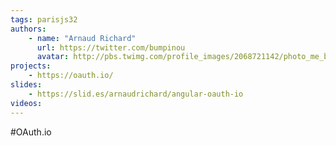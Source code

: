 ```yaml
---
tags: parisjs32
authors:
    - name: "Arnaud Richard"
      url: https://twitter.com/bumpinou
      avatar: http://pbs.twimg.com/profile_images/2068721142/photo_me_bigger.jpg
projects:
    - https://oauth.io/
slides:
    - https://slid.es/arnaudrichard/angular-oauth-io
videos:
---
```

#OAuth.io
